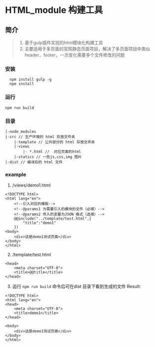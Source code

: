 ﻿# HTML_module 构建工具
## 简介
>1. 基于gulp插件实现的html模块化构建工具
>2. 主要适用于多页面的官网静态页面项目，解决了多页面项目中类似header，footer，一次变化需要多个文件修改的问题

### 安装
```
  npm install gulp -g
  npm install 
```
###  运行
```
npm run build
```
### 目录
```
|-node_modules
|-src // 生产环境的 html 存放文件夹
    |-template // 公共部分的 html 存放文件夹
    |-views
        |- *.html //  对应页面的html
    |-statics // 一些js,css,img 图片
|-dist // 编译后的 html 文件

```
### example
1. /views/demo1.html
```
<!DOCTYPE html>
<html lang="en">
    <!--引入对应的模板-->
    <!--@params1 为需要引入的模块的文件（必填）-->
    <!--@params2 传入的变量为JSON 格式（选填）-->
    @@include("../template/test.html",{
    	"title":"demo1"
    })
<body>
	<div>这是demo1测试页面</div>
</body>
</html>
```
2. /template/test.html
```
<head>
	<meta charset="UTF-8">
	<title>@@title</title>
</head>

```
3. 运行 `npm run build` 命令后可在dist 目录下看到生成的文件
Result:
```
<!DOCTYPE html>
<html lang="en">
<head>
	<meta charset="UTF-8">
	<title>demo1</title>
</head>

<body>
	<div>这是demo1测试页面</div>
</body>
</html>
```